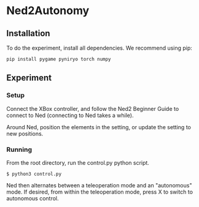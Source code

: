 # Ned2Autonomy

## Installation
To do the experiment, install all dependencies. We recommend using pip:
```
pip install pygame pyniryo torch numpy
```

## Experiment

### Setup
Connect the XBox controller, and follow the Ned2 Beginner Guide to connect to Ned (connecting to Ned takes a while).

Around Ned, position the elements in the setting, or update the setting to new positions.

### Running
From the root directory, run the control.py python script.

```
$ python3 control.py
```
Ned then alternates between a teleoperation mode and an "autonomous" mode. If desired, from within the teleoperation mode, press X to switch to autonomous control.
